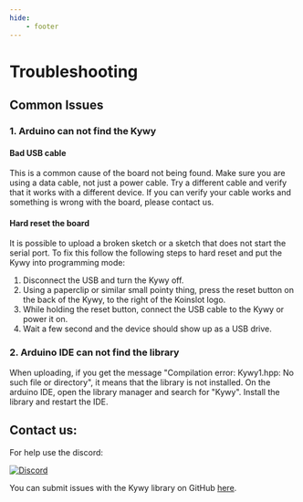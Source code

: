 ```yaml
---
hide:
    - footer
---
```


<!--
SPDX-FileCopyrightText: 2025 KOINSLOT, Inc.

SPDX-License-Identifier: GPL-3.0-or-later
-->

# Troubleshooting
## Common Issues
### 1. Arduino can not find the Kywy
#### Bad USB cable
This is a common cause of the board not being found. Make sure you are
using a data cable, not just a power cable. Try a different cable and verify
that it works with a different device. If you can verify your cable works and
something is wrong with the board, please contact us.

#### Hard reset the board
It is possible to upload a broken sketch or a sketch that does not start the
serial port. To fix this follow the following steps to hard reset and put the
Kywy into programming mode:
1. Disconnect the USB and turn the Kywy off.
2. Using a paperclip or similar small pointy thing, press the reset button on the
back of the Kywy, to the right of the Koinslot logo.
3. While holding the reset button, connect the USB cable to the Kywy or power it on.
4. Wait a few second and the device should show up as a USB drive.

### 2. Arduino IDE can not find the library
When uploading, if you get the message "Compilation error:
Kywy1.hpp: No such file or directory", it means that the library is not
installed.
On the arduino IDE, open the library manager and search for "Kywy". Install the
library and restart the IDE.

## Contact us:
For help use the discord:

<a href="https://discord.gg/zAYym57Fy6"
    ><img
        alt="Discord"
        src="https://img.shields.io/discord/1172988360063725629?style=for-the-badge&logo=discord"
/></a>

You can submit issues with the Kywy library on GitHub [here](https://github.com/KOINSLOT-Inc/kywy/issues).
